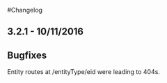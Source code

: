 #Changelog

## 3.2.1 - 10/11/2016

## Bugfixes

Entity routes at /entityType/eid were leading to 404s.
